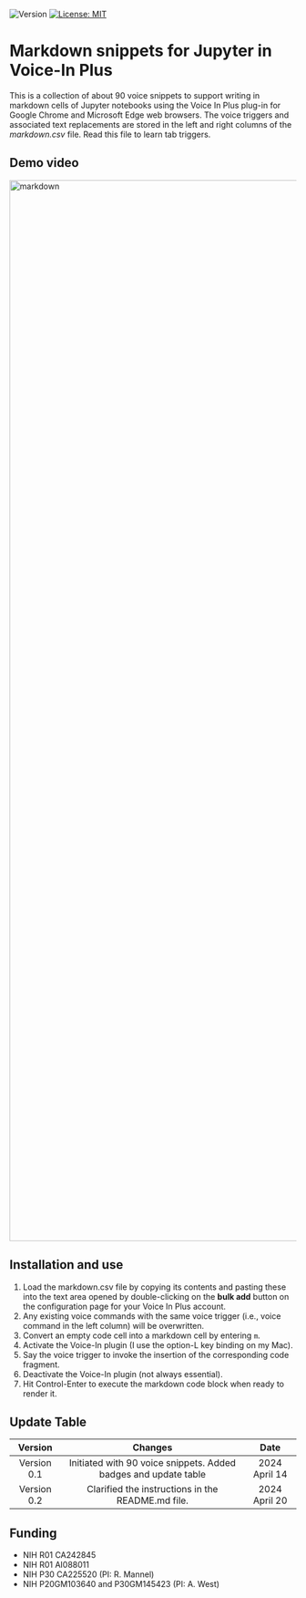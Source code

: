 ![Version](https://img.shields.io/static/v1?label=markdown-jupyter-voice-in&message=0.2&color=brightcolor)
[![License: MIT](https://img.shields.io/badge/License-MIT-blue.svg)](https://opensource.org/licenses/MIT)

# Markdown snippets for Jupyter in Voice-In Plus

This is a collection of about 90 voice snippets to support writing in markdown cells of Jupyter notebooks using the Voice In Plus plug-in for Google Chrome and Microsoft Edge web browsers.
The voice triggers and associated text replacements are stored in the left and right columns of the *markdown.csv* file.
Read this file to learn tab triggers.

## Demo video

<img width="1861" alt="markdown" src="https://github.com/MooersLab/markdown-jupyter-voice-in/assets/15176203/bd9855b2-9195-493f-84b2-0575f02a17f7">

## Installation and use

1. Load the markdown.csv file by copying its contents and pasting these into the text area opened by double-clicking on the **bulk add** button on the configuration page for your Voice In Plus account.
2. Any existing voice commands with the same voice trigger (i.e., voice command in the left column) will be overwritten.
3. Convert an empty code cell into a markdown cell by entering `m`.
4. Activate the Voice-In plugin (I use the option-L key binding on my Mac).
6. Say the voice trigger to invoke the insertion of the corresponding code fragment.
7. Deactivate the Voice-In plugin (not always essential).
8. Hit Control-Enter to execute the markdown code block when ready to render it.


## Update Table
|Version      | Changes                                                                                                                                    | Date                 |
|:-----------:|:------------------------------------------------------------------------------------------------------------------------------------------:|:--------------------:|
| Version 0.1 |  Initiated  with 90 voice snippets. Added badges and update table                                                                          | 2024 April 14        |
| Version 0.2 |  Clarified the instructions in the README.md file.                                                                                         | 2024  April 20      | 

## Funding
- NIH R01 CA242845
- NIH R01 AI088011
- NIH P30 CA225520 (PI: R. Mannel)
- NIH P20GM103640 and P30GM145423 (PI: A. West)

